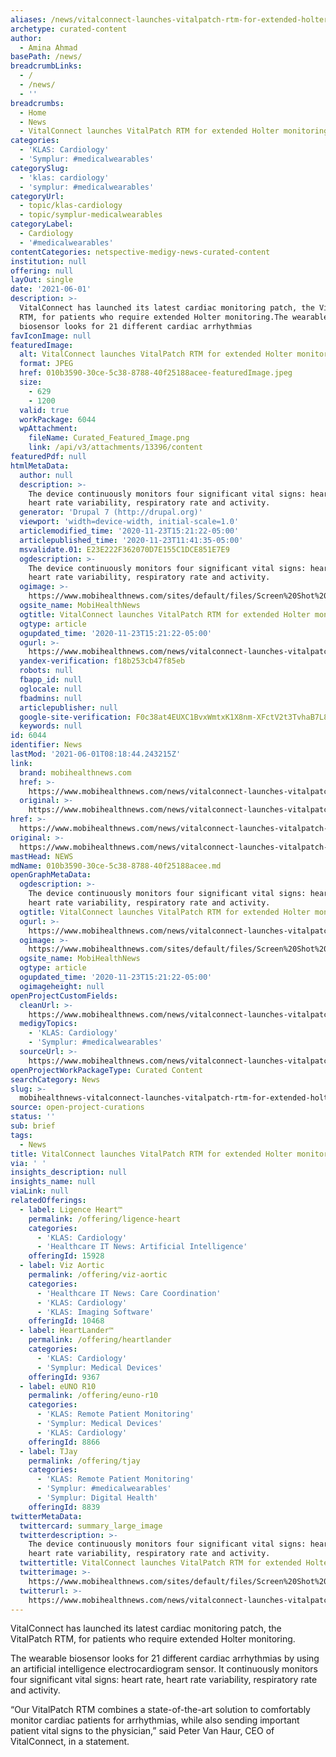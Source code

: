 ```yaml
---
aliases: /news/vitalconnect-launches-vitalpatch-rtm-for-extended-holter-monitoring
archetype: curated-content
author:
  - Amina Ahmad
basePath: /news/
breadcrumbLinks:
  - /
  - /news/
  - ''
breadcrumbs:
  - Home
  - News
  - VitalConnect launches VitalPatch RTM for extended Holter monitoring
categories:
  - 'KLAS: Cardiology'
  - 'Symplur: #medicalwearables'
categorySlug:
  - 'klas: cardiology'
  - 'symplur: #medicalwearables'
categoryUrl:
  - topic/klas-cardiology
  - topic/symplur-medicalwearables
categoryLabel:
  - Cardiology
  - '#medicalwearables'
contentCategories: netspective-medigy-news-curated-content
institution: null
offering: null
layOut: single
date: '2021-06-01'
description: >-
  VitalConnect has launched its latest cardiac monitoring patch, the VitalPatch
  RTM, for patients who require extended Holter monitoring.The wearable
  biosensor looks for 21 different cardiac arrhythmias
favIconImage: null
featuredImage:
  alt: VitalConnect launches VitalPatch RTM for extended Holter monitoring
  format: JPEG
  href: 010b3590-30ce-5c38-8788-40f25188acee-featuredImage.jpeg
  size:
    - 629
    - 1200
  valid: true
  workPackage: 6044
  wpAttachment:
    fileName: Curated_Featured_Image.png
    link: /api/v3/attachments/13396/content
featuredPdf: null
htmlMetaData:
  author: null
  description: >-
    The device continuously monitors four significant vital signs: heart rate,
    heart rate variability, respiratory rate and activity.
  generator: 'Drupal 7 (http://drupal.org)'
  viewport: 'width=device-width, initial-scale=1.0'
  articlemodified_time: '2020-11-23T15:21:22-05:00'
  articlepublished_time: '2020-11-23T11:41:35-05:00'
  msvalidate.01: E23E222F362070D7E155C1DCE851E7E9
  ogdescription: >-
    The device continuously monitors four significant vital signs: heart rate,
    heart rate variability, respiratory rate and activity.
  ogimage: >-
    https://www.mobihealthnews.com/sites/default/files/Screen%20Shot%202020-11-23%20at%2011.35.22%20AM.png
  ogsite_name: MobiHealthNews
  ogtitle: VitalConnect launches VitalPatch RTM for extended Holter monitoring
  ogtype: article
  ogupdated_time: '2020-11-23T15:21:22-05:00'
  ogurl: >-
    https://www.mobihealthnews.com/news/vitalconnect-launches-vitalpatch-rtm-extended-holter-monitoring
  yandex-verification: f18b253cb47f85eb
  robots: null
  fbapp_id: null
  oglocale: null
  fbadmins: null
  articlepublisher: null
  google-site-verification: F0c38at4EUXC1BvxWmtxK1X8nm-XFctV2t3TvhaB7L8
  keywords: null
id: 6044
identifier: News
lastMod: '2021-06-01T08:18:44.243215Z'
link:
  brand: mobihealthnews.com
  href: >-
    https://www.mobihealthnews.com/news/vitalconnect-launches-vitalpatch-rtm-extended-holter-monitoring
  original: >-
    https://www.mobihealthnews.com/news/vitalconnect-launches-vitalpatch-rtm-extended-holter-monitoring
href: >-
  https://www.mobihealthnews.com/news/vitalconnect-launches-vitalpatch-rtm-extended-holter-monitoring
original: >-
  https://www.mobihealthnews.com/news/vitalconnect-launches-vitalpatch-rtm-extended-holter-monitoring
mastHead: NEWS
mdName: 010b3590-30ce-5c38-8788-40f25188acee.md
openGraphMetaData:
  ogdescription: >-
    The device continuously monitors four significant vital signs: heart rate,
    heart rate variability, respiratory rate and activity.
  ogtitle: VitalConnect launches VitalPatch RTM for extended Holter monitoring
  ogurl: >-
    https://www.mobihealthnews.com/news/vitalconnect-launches-vitalpatch-rtm-extended-holter-monitoring
  ogimage: >-
    https://www.mobihealthnews.com/sites/default/files/Screen%20Shot%202020-11-23%20at%2011.35.22%20AM.png
  ogsite_name: MobiHealthNews
  ogtype: article
  ogupdated_time: '2020-11-23T15:21:22-05:00'
  ogimageheight: null
openProjectCustomFields:
  cleanUrl: >-
    https://www.mobihealthnews.com/news/vitalconnect-launches-vitalpatch-rtm-extended-holter-monitoring
  medigyTopics:
    - 'KLAS: Cardiology'
    - 'Symplur: #medicalwearables'
  sourceUrl: >-
    https://www.mobihealthnews.com/news/vitalconnect-launches-vitalpatch-rtm-extended-holter-monitoring
openProjectWorkPackageType: Curated Content
searchCategory: News
slug: >-
  mobihealthnews-vitalconnect-launches-vitalpatch-rtm-for-extended-holter-monitoring
source: open-project-curations
status: ''
sub: brief
tags:
  - News
title: VitalConnect launches VitalPatch RTM for extended Holter monitoring
via: ' '
insights_description: null
insights_name: null
viaLink: null
relatedOfferings:
  - label: Ligence Heart™
    permalink: /offering/ligence-heart
    categories:
      - 'KLAS: Cardiology'
      - 'Healthcare IT News: Artificial Intelligence'
    offeringId: 15928
  - label: Viz Aortic
    permalink: /offering/viz-aortic
    categories:
      - 'Healthcare IT News: Care Coordination'
      - 'KLAS: Cardiology'
      - 'KLAS: Imaging Software'
    offeringId: 10468
  - label: HeartLander™
    permalink: /offering/heartlander
    categories:
      - 'KLAS: Cardiology'
      - 'Symplur: Medical Devices'
    offeringId: 9367
  - label: eUNO R10
    permalink: /offering/euno-r10
    categories:
      - 'KLAS: Remote Patient Monitoring'
      - 'Symplur: Medical Devices'
      - 'KLAS: Cardiology'
    offeringId: 8866
  - label: TJay
    permalink: /offering/tjay
    categories:
      - 'KLAS: Remote Patient Monitoring'
      - 'Symplur: #medicalwearables'
      - 'Symplur: Digital Health'
    offeringId: 8839
twitterMetaData:
  twittercard: summary_large_image
  twitterdescription: >-
    The device continuously monitors four significant vital signs: heart rate,
    heart rate variability, respiratory rate and activity.
  twittertitle: VitalConnect launches VitalPatch RTM for extended Holter monitoring
  twitterimage: >-
    https://www.mobihealthnews.com/sites/default/files/Screen%20Shot%202020-11-23%20at%2011.35.22%20AM.png
  twitterurl: >-
    https://www.mobihealthnews.com/news/vitalconnect-launches-vitalpatch-rtm-extended-holter-monitoring
---
```

<p>VitalConnect has launched its latest cardiac monitoring patch, the VitalPatch RTM, for patients who require extended Holter monitoring.</p><p>The wearable biosensor looks for 21 different cardiac arrhythmias by using an artificial intelligence electrocardiogram sensor. It continuously monitors four significant vital signs: heart rate, heart rate variability, respiratory rate and activity.</p><p>“Our VitalPatch RTM combines a state-of-the-art solution to comfortably monitor cardiac patients for arrhythmias, while also sending important patient vital signs to the physician,” said Peter Van Haur, CEO of VitalConnect, in a statement.</p>